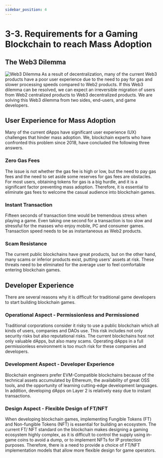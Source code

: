 ```yaml
---
sidebar_position: 4
---
```

# 3-3. Requirements for a Gaming Blockchain to reach Mass Adoption
## The Web3 Dilemma
![Web3 Dilemma](/img/docs/problems/web3-dilemma.png)
As a result of decentralization, many of the current Web3 products have a poor user experience due to the need to pay for gas and slower processing speeds compared to Web2 products. If this Web3 dilemma can be resolved, we can expect an irreversible migration of users from Web2 centralized products to Web3 decentralized products. We are solving this Web3 dilemma from two sides, end-users, and game developers.
## User Experience for Mass Adoption
Many of the current dApps have significant user experience (UX) challenges that hinder mass adoption. We, blockchain experts who have confronted this problem since 2018, have concluded the following three answers.
### Zero Gas Fees
The issue is not whether the gas fee is high or low, but the need to pay gas fees and the need to set aside some reserves for gas fees are obstacles. For most users, obtaining tokens for gas is a big hurdle, and it is a significant factor preventing mass adoption. Therefore, it is essential to eliminate gas fees to welcome the casual audience into blockchain games.
### Instant Transaction
Fifteen seconds of transaction time would be tremendous stress when playing a game. Even taking one second for a transaction is too slow and stressful for the masses who enjoy mobile, PC and consumer games. Transaction speed needs to be as instantaneous as Web2 products.
### Scam Resistance
The current public blockchains have great products, but on the other hand, many scams or inferior products exist, putting users' assets at risk.  These threats need to be eliminated for the average user to feel comfortable entering blockchain games.
## Developer Experience
There are several reasons why it is difficult for traditional game developers to start building blockchain games.
### Operational Aspect - Permissionless and Permissioned
Traditional corporations consider it risky to use a public blockchain which all kinds of users, companies and DAOs use. This risk includes not only security risks but also reputational risks. The current blockchains host not only valuable dApps, but also many scams. Operating dApps in a full permissionless environment is too much risk for these companies and developers.
### Development Aspect - Developer Experience
Blockchain engineers prefer EVM-Compatible blockchains because of the technical assets accumulated by Ethereum, the availability of great OSS tools, and the opportunity of learning cutting-edge development languages. In addition, developing dApps on Layer 2 is relatively easy due to instant transactions.
### Design Aspect - Flexible Design of FT/NFT
When developing blockchain games, implementing Fungible Tokens (FT) and Non-fungible Tokens (NFT) is essential for building an ecosystem. The current FT/ NFT standard on the blockchain makes designing a gaming ecosystem highly complex, as it is difficult to control the supply using in-game coins to avoid a dump, or to implement NFTs for IP protection purposes. Therefore, there is a need to provide a choice of FT/NFT implementation models that allow more flexible design for game operators.

